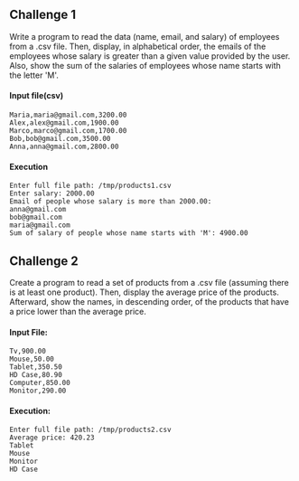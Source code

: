 ## Challenge 1

Write a program to read the data (name, email, and salary) of employees from a .csv file. Then, display, in alphabetical order, the emails of the employees whose salary is greater than a given value provided by the user. Also, show the sum of the salaries of employees whose name starts with the letter 'M'.

#### Input file(csv)

```
Maria,maria@gmail.com,3200.00
Alex,alex@gmail.com,1900.00
Marco,marco@gmail.com,1700.00
Bob,bob@gmail.com,3500.00
Anna,anna@gmail.com,2800.00
```

#### Execution

```
Enter full file path: /tmp/products1.csv
Enter salary: 2000.00
Email of people whose salary is more than 2000.00:
anna@gmail.com
bob@gmail.com
maria@gmail.com
Sum of salary of people whose name starts with 'M': 4900.00
```


## Challenge 2
Create a program to read a set of products from a .csv file (assuming there is at least one product). Then, display the average price of the products. Afterward, show the names, in descending order, of the products that have a price lower than the average price.

#### Input File:
```
Tv,900.00
Mouse,50.00
Tablet,350.50
HD Case,80.90
Computer,850.00
Monitor,290.00
```

#### Execution:
```
Enter full file path: /tmp/products2.csv
Average price: 420.23
Tablet
Mouse
Monitor
HD Case
```
